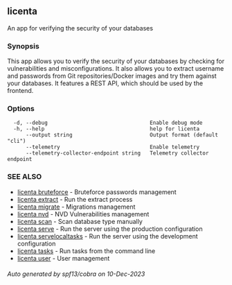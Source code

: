 ## licenta

An app for verifying the security of your databases

### Synopsis

This app allows you to verify the security of your databases by checking for vulnerabilities and misconfigurations. It also allows you to extract username and passwords from Git repositories/Docker images and try them against your databases. It features a REST API, which should be used by the frontend.

### Options

```
  -d, --debug                                 Enable debug mode
  -h, --help                                  help for licenta
      --output string                         Output format (default "cli")
      --telemetry                             Enable telemetry
      --telemetry-collector-endpoint string   Telemetry collector endpoint
```

### SEE ALSO

* [licenta bruteforce](licenta_bruteforce.md)	 - Bruteforce passwords management
* [licenta extract](licenta_extract.md)	 - Run the extract process
* [licenta migrate](licenta_migrate.md)	 - Migrations management
* [licenta nvd](licenta_nvd.md)	 - NVD Vulnerabilities management
* [licenta scan](licenta_scan.md)	 - Scan database type manually
* [licenta serve](licenta_serve.md)	 - Run the server using the production configuration
* [licenta servelocaltasks](licenta_servelocaltasks.md)	 - Run the server using the development configuration
* [licenta tasks](licenta_tasks.md)	 - Run tasks from the command line
* [licenta user](licenta_user.md)	 - User management

###### Auto generated by spf13/cobra on 10-Dec-2023
